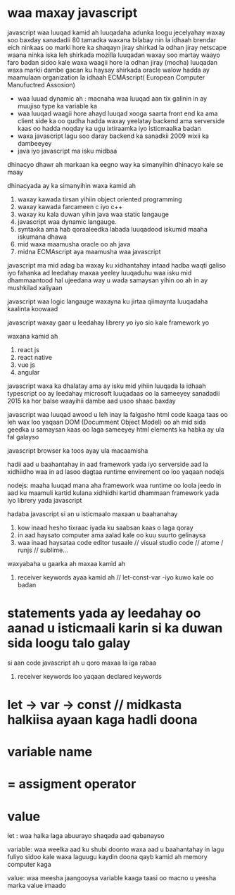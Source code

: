# waa maxay javascript

javascript waa luuqad kamid ah luuqadaha adunka loogu jecelyahay 
waxay soo baxday sanadadii 80 tamadka 
waxana bilabay nin la idhaah brendar eich
ninkaas oo marki hore ka shaqayn jiray 
shirkad la odhan jiray netscape 
waana ninka iska leh shirkada mozilla 
luuqadan waxay soo martay waayo faro badan 
sidoo kale waxa waagii hore la odhan jiray (mocha)
luuqadan waxa markii dambe gacan ku haysay shirkada oracle 
walow hadda ay  maamulaan organization la idhaah ECMAscript( European Computer Manufuctred Assosion)

- waa luuad dynamic ah : macnaha waa luuqad aan tix galinin in ay muujiso type ka variable ka 
- waa luuqad waagii hore ahayd luuqad xooga saarta front end ka ama client side ka oo qudha hadda waxay yeelatay backend ama serverside 
kaas oo hadda noqday ka ugu ixtiraamka iyo isticmaalka badan 
- waxa javascript lagu soo daray backend ka sanadkii 2009 wixii ka dambeeyey 
- java iyo javascript ma isku midbaa

dhinacyo dhawr ah markaan ka eegno way ka simanyihin dhinacyo kale se maay 

dhinacyada ay ka simanyihin waxa kamid ah 
1. waxay kawada tirsan yihiin object oriented programming 
2. waxay kawada farcameen c iyo c++ 
3. waxay ku kala duwan yihin java waa static langauge 
4. javascript waa dynamic langauge.
5. syntaxka ama hab qoraaleedka labada luuqadood iskumid maaha iskumana dhawa 
6. mid waxa maamusha oracle oo ah java
7. midna ECMAscript aya maamusha waa javascript


javascript ma mid adag ba 
 waxay ku xidhantahay intaad hadba waqti galiso iyo fahanka ad leedahay 
 maxaa yeeley luuqaduhu waa isku mid dhammaantood 
 hal ujeedana way u wada samaysan yihin oo ah 
 in ay mushkilad xaliyaan 

 javascript waa logic langauge 
 waxayna ku jirtaa qiimaynta luuqadaha kaalinta koowaad

 javascript waxay gaar u leedahay librery yo iyo sio kale framework yo

 waxana kamid ah 

 1. react js 
 2. react native 
 3. vue js 
 4. angular 
 
 javascript waxa ka dhalatay ama ay isku mid yihiin 
 luuqada la idhaah typescript oo ay leedahay 
 microsoft 
 luuqadaas oo la sameeyey sanadadii 2015 ka hor balse waayihii dambe aad usoo shaac baxday 

 javascript waa luuqad 
 awood u leh inay la falgasho html code kaaga
 taas oo leh wax loo yaqaan DOM (Documment Object Model) oo ah mid sida geedka u samaysan kaas oo laga sameeyey html elements ka habka ay ula fal galayso 

 javascript browser ka toos ayay ula macaamisha 

 hadii aad u baahantahay in aad framework yada iyo serverside aad la xidhiidho waa in ad lasoo dagtaa 
 runtime envirement oo loo yaqaan nodejs

 nodejs: 
 maaha luuqad mana aha framework 
 waa runtime oo loola jeedo in aad ku maamuli kartid 
 kulana xidhiidhi kartid 
 dhammaan framework yada iyo librery yada javascript 

 hadaba javascript si an u isticmaalo maxaan u baahanahay 

 1. kow inaad hesho tixraac iyada ku saabsan kaas o laga qoray 
 2. in aad haysato computer ama aalad kale oo kuu suurto gelinaysa 
 3. waa inaad haysataa code editor tusaale // visual studio code // atome / runjs // sublime...

waxyabaha u gaarka ah maxaa kamid ah 

1. receiver keywords ayaa kamid ah // let-const-var -iyo kuwo kale oo badan 

# statements yada ay leedahay oo aanad u isticmaali karin si ka duwan sida loogu talo galay 

si aan code javascript ah u qoro maxaa la iga rabaa

1. receiver keywords loo yaqaan declared keywords
 # let -> var -> const // midkasta halkiisa ayaan kaga hadli doona
 # variable name 
 # = assigment operator
 # value

 let :
 waa halka laga abuurayo shaqada aad qabanayso 

variable: 
waa weelka aad ku shubi doonto waxa aad u baahantahay in lagu fuliyo 
sidoo kale waxa laguugu kaydin doona qayb kamid ah memory computer kaga

value:
waa meesha jaangooysa variable kaaga 
taasi oo macno u yeesha marka value imaado 

